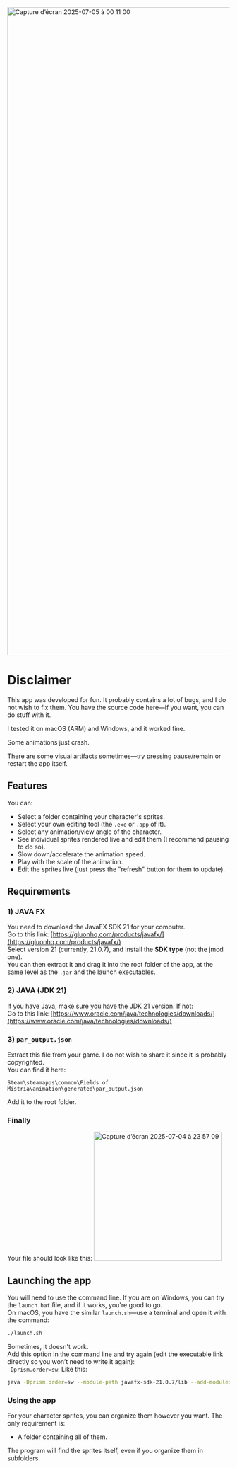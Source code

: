 <img width="1465" alt="Capture d’écran 2025-07-05 à 00 11 00" src="https://github.com/user-attachments/assets/899279e8-c1eb-4b09-b861-d314f0c39b9e" />

# Disclaimer  
This app was developed for fun. It probably contains a lot of bugs, and I do not wish to fix them. You have the source code here—if you want, you can do stuff with it.  

I tested it on macOS (ARM) and Windows, and it worked fine.  

Some animations just crash.  

There are some visual artifacts sometimes—try pressing pause/remain or restart the app itself.  

## Features  
You can:  
- Select a folder containing your character's sprites.  
- Select your own editing tool (the `.exe` or `.app` of it).  
- Select any animation/view angle of the character.  
- See individual sprites rendered live and edit them (I recommend pausing to do so).  
- Slow down/accelerate the animation speed.  
- Play with the scale of the animation.  
- Edit the sprites live (just press the "refresh" button for them to update).  

## Requirements  

### 1) JAVA FX  
You need to download the JavaFX SDK 21 for your computer.  
Go to this link: [https://gluonhq.com/products/javafx/](https://gluonhq.com/products/javafx/)  
Select version 21 (currently, 21.0.7), and install the **SDK type** (not the jmod one).  
You can then extract it and drag it into the root folder of the app, at the same level as the `.jar` and the launch executables.  

### 2) JAVA (JDK 21)  
If you have Java, make sure you have the JDK 21 version. If not:  
Go to this link: [https://www.oracle.com/java/technologies/downloads/](https://www.oracle.com/java/technologies/downloads/)  

### 3) `par_output.json`  
Extract this file from your game. I do not wish to share it since it is probably copyrighted.  
You can find it here:  
```
Steam\steamapps\common\Fields of Mistria\animation\generated\par_output.json
```  
Add it to the root folder.  

### Finally
Your file should look like this:
<img width="291" alt="Capture d’écran 2025-07-04 à 23 57 09" src="https://github.com/user-attachments/assets/6bb5b632-559b-4262-bde7-c03d803491b0" />


## Launching the app  
You will need to use the command line. If you are on Windows, you can try the `launch.bat` file, and if it works, you're good to go.  
On macOS, you have the similar `launch.sh`—use a terminal and open it with the command:  
```bash
./launch.sh
```  

Sometimes, it doesn't work.  
Add this option in the command line and try again (edit the executable link directly so you won’t need to write it again):  
`-Dprism.order=sw`. Like this:  
```bash
java -Dprism.order=sw --module-path javafx-sdk-21.0.7/lib --add-modules javafx.controls,javafx.fxml --add-exports javafx.graphics/com.sun.javafx.application=ALL-UNNAMED -jar FomTools-1.0-SNAPSHOT.jar
```  

### Using the app  
For your character sprites, you can organize them however you want. The only requirement is:  
- A folder containing all of them.  

The program will find the sprites itself, even if you organize them in subfolders.  
